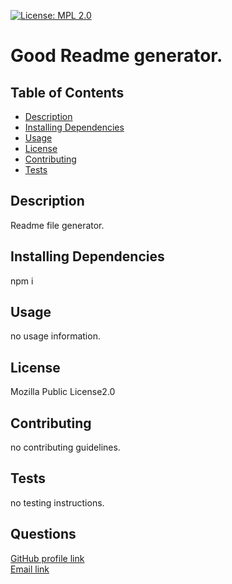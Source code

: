 [![License: MPL 2.0](https://img.shields.io/badge/License-MPL%202.0-brightgreen.svg)](https://opensource.org/licenses/MPL-2.0)
  # Good Readme generator.

   ## Table of Contents
  * [Description](#description)
  * [Installing Dependencies](#installing-dependencies)
  * [Usage](#usage)
  * [License](#license)
  * [Contributing](#contributing)
  * [Tests](#tests)

  ## Description
  Readme file generator.

  ## Installing Dependencies
  npm i

  ## Usage
  no usage information.
  
  

  ## License
 
Mozilla Public License2.0
 

  ## Contributing
  no contributing guidelines.

  ## Tests
  no testing instructions.

  ## Questions
[GitHub profile link](https://github.com/atifih)  
[Email link](mailto:atif.haque@gmail.com)

